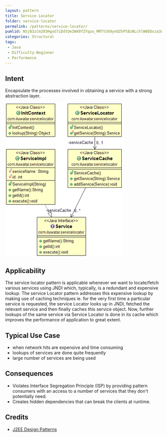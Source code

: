 ```yaml
---
layout: pattern
title: Service Locator
folder: service-locator
permalink: /patterns/service-locator/
pumlid: NSjB3iCm203HgxG7iDdtDeIWX0fZYqzo_MRTtUX9ynOZhPtBzNLchlW0EDxza3nhgs2dQScMdUO0qRenqU6B5xQTGmvh2pFPBM1WF07FSmbnqqcOqu6J_gsNZxvgw0y0
categories: Structural
tags:
 - Java
 - Difficulty-Beginner
 - Performance
---
```


## Intent
Encapsulate the processes involved in obtaining a service with a
strong abstraction layer.

![alt text](./etc/service-locator.png "Service Locator")

## Applicability
The service locator pattern is applicable whenever we want
to locate/fetch various services using JNDI which, typically, is a redundant
and expensive lookup. The service Locator pattern addresses this expensive
lookup by making use of caching techniques ie. for the very first time a
particular service is requested, the service Locator looks up in JNDI, fetched
the relevant service and then finally caches this service object. Now, further
lookups of the same service via Service Locator is done in its cache which
improves the performance of application to great extent.

## Typical Use Case

* when network hits are expensive and time consuming
* lookups of services are done quite frequently
* large number of services are being used

## Consequences

* Violates Interface Segregation Principle (ISP) by providing pattern consumers with an access 
to a number of services that they don't potentially need.
* Creates hidden dependencies that can break the clients at runtime.

## Credits

* [J2EE Design Patterns](http://www.amazon.com/J2EE-Design-Patterns-William-Crawford/dp/0596004273/ref=sr_1_2)
